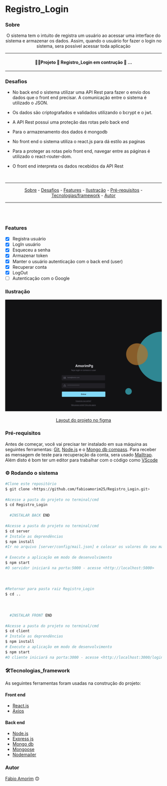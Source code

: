 # Registro_Login

### Sobre

<p align="center"> O sistema tem o intuito de registra um usuário ao acessar uma interface do sistema e armazenar os dados. Assim, quando o usuário for fazer o login no sistema, sera possível acessar toda aplicação </p>


<hr>
<h4 align = "center">
 👷‍♂️Projeto 🚧 Registro_Login em contrução 🚧 ...
</h4>
<hr>

### Desafios

<div>

- No back end o sistema utilizar uma API Rest para fazer o envio dos dados que o front end precisar. A comunicação entre o sistema é utilizado o JSON.
- Os dados são criptografados e validados utilizando o bcrypt e o jwt. 
- A API Rest possui uma proteção das rotas pelo back end
- Para o armazenamento dos dados é mongodb

- No front end o sistema utiliza o react.js para dá estilo as paginas 
- Para a proteger as rotas pelo front end, navegar entre as páginas é utilizado o react-router-dom. 
- O front end interpreta os dados recebidos da API Rest 

</div>

<br>

<hr>
  <p align="center">
    <a href ="#sobre">Sobre</a> -
    <a href ="#desafios">Desafios</a> -
    <a href ="#features">Features</a> -
    <a href ="#ilustração">Ilustração</a> - 
    <a href ="#pré-requisitos">Pré-requisitos</a> -
    <a href ="#tecnologias_framework">Tecnologias/framework</a> -
    <a href ="#autor">Autor</a>
  </p>
<hr>

<br>

<br>

### Features 

- [x] Registra usuário 
- [x] LogIn usuário
- [x] Esqueceu a senha
- [x] Armazenar token
- [x] Manter o usuário autenticação com o back end (user)
- [x] Recuperar conta
- [x] LogOut
- [ ] Autenticação com o Google

### Ilustração

<div align= "center">
  <img title="imagem da tela de login" src ="./github/logIn_page.jpg"/>
  <img style="max-width:300px;" title="" src ="./github"/>
  
  <div>
    <a href="https://www.figma.com/file/EvvFIBsGZcCgs1ZPj9nEmi/Untitled?t=9MO9mqwKkCKUwc1a-6">Layout do projeto no figma</a>
  </div>
</div>


### Pré-requisitos

Antes de começar, você vai precisar ter instalado em sua máquina as seguintes ferramentas:
[Git](https://git-scm.com), [Node.js](https://nodejs.org/en/) e o [Mongo db compass](https://www.mongodb.com/try/download/compass). Para receber as mensagem de teste para recuperação da conta, sera usado [Mailtrap](https://mailtrap.io/). Além disto é bom ter um editor para trabalhar com o código como [VScode](https://code.visualstudio.com/)


### ⚙️ Rodando o sistema

```bash
#Clone este repositório
$ git clone <https://github.com/fabioamorim25/Registro_Login.git>

#Acesse a pasta do projeto no terminal/cmd
$ cd Registro_Login

  #INSTALAR BACK END

#Acesse a pasta do projeto no terminal/cmd
$ cd server
# Instale as deprendências
$ npm install
#Ir no arquivo [server/config/mail.json] e colocar os valores do seu mailtrap [Host, Port, User, Pass].

# Execute a aplicação em modo de desenvolvimento
$ npm start
#O servidor iniciará na porta:5000 - acesse <http://localhost:5000>



#Retornar para pasta raiz Registro_Login
$ cd ..



  #INSTALAR FRONT END

#Acesse a pasta do projeto no terminal/cmd
$ cd client
# Instale as deprendências
$ npm install
# Execute a aplicação em modo de desenvolvimento
$ npm start
#O cliente iniciará na porta:3000 - acesse <http://localhost:3000/login>
```

### 🛠️Tecnologias_framework

As seguintes ferramentas foram usadas na construção do projeto:

#### Front end
- [React.js](https://pt-br.reactjs.org/)
- [Axios](https://axios-http.com/docs/intro)

#### Back end
- [Node.js](https://nodejs.org/en/)
- [Express js](https://expressjs.com/pt-br/)
- [Mongo db](https://www.mongodb.com/pt-br/what-is-mongodb)
- [Mongoose](https://mongoosejs.com/)
- [Nodemailer](https://nodemailer.com/about/)


### Autor

[Fábio Amorim](https://linkedin.com/in/fabio-amorim-4545011a1) 😊
